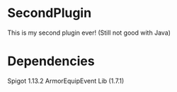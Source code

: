 # SecondPlugin
This is my second plugin ever! (Still not good with Java)

# Dependencies
Spigot 1.13.2
ArmorEquipEvent Lib (1.7.1)
